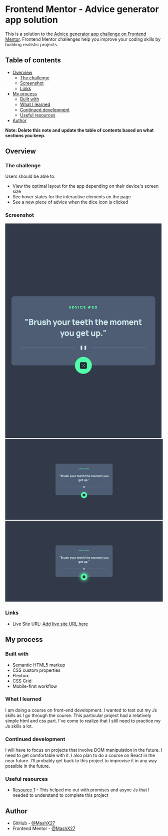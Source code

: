 # Frontend Mentor - Advice generator app solution

This is a solution to the [Advice generator app challenge on Frontend Mentor](https://www.frontendmentor.io/challenges/advice-generator-app-QdUG-13db). Frontend Mentor challenges help you improve your coding skills by building realistic projects.

## Table of contents

- [Overview](#overview)
  - [The challenge](#the-challenge)
  - [Screenshot](#screenshot)
  - [Links](#links)
- [My process](#my-process)
  - [Built with](#built-with)
  - [What I learned](#what-i-learned)
  - [Continued development](#continued-development)
  - [Useful resources](#useful-resources)
- [Author](#author)

**Note: Delete this note and update the table of contents based on what sections you keep.**

## Overview

### The challenge

Users should be able to:

- View the optimal layout for the app depending on their device's screen size
- See hover states for the interactive elements on the page
- See a new piece of advice when the dice icon is clicked

### Screenshot

![](./images/screenshot-1.png)
![](./images/screenshot-2.png)
![](./images/screenshot-3.png)

### Links
- Live Site URL: [Add live site URL here](https://6216594ff45d0e14479f3762--advice-generator-app27.netlify.app/)

## My process

### Built with

- Semantic HTML5 markup
- CSS custom properties
- Flexbox
- CSS Grid
- Mobile-first workflow

### What I learned

I am doing a course on front-end development. I wanted to test out my Js skills as I go through the course. This particular project had a relatively simple html and css part.
I've come to realize that I still need to practice my Js skills a lot.

### Continued development

I will have to focus on projects that involve DOM manipulation in the future. I need to get comfortable with it. I also plan to do a course on React in the near future. I'll probably get back to this project to improvise it in any way possible in the future.

### Useful resources

- [Resource 1](https://javascript.info/) - This helped me out with promises and async Js that I needed to understand to complete this project

## Author

- GitHub - [@MashX27](https://github.com/MashX27)
- Frontend Mentor - [@MashX27](https://www.frontendmentor.io/profile/MashX27)
